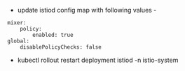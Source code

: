 - update istiod config map with following values - 
```
mixer:
    policy:
        enabled: true
global:
    disablePolicyChecks: false
```
- kubectl rollout restart deployment istiod -n istio-system